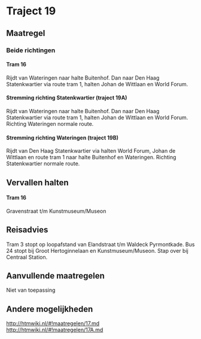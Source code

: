 # Traject 19
## Maatregel
### Beide richtingen

#### Tram 16
Rijdt van Wateringen naar halte Buitenhof. 
Dan naar Den Haag Statenkwartier via route tram 1, halten Johan de Wittlaan en World Forum.

#### Stremming richting Statenkwartier (traject 19A)
Rijdt van Wateringen naar halte Buitenhof. 
Dan naar Den Haag Statenkwartier via route tram 1, halten Johan de Wittlaan en World Forum.
Richting Wateringen normale route.

#### Stremming richting Wateringen (traject 19B)
Rijdt van Den Haag Statenkwartier via halten World Forum, Johan de Wittlaan en route tram 1 naar halte Buitenhof en Wateringen.
Richting Statenkwartier normale route.

## Vervallen halten
#### Tram 16
Gravenstraat t/m Kunstmuseum/Museon

## Reisadvies
Tram 3 stopt op loopafstand van Elandstraat t/m Waldeck Pyrmontkade.
Bus 24 stopt bij Groot Hertoginnelaan en Kunstmuseum/Museon.
Stap over bij Centraal Station.
 
## Aanvullende maatregelen
Niet van toepassing

## Andere mogelijkheden
http://htmwiki.nl/#!maatregelen/17.md
http://htmwiki.nl/#!maatregelen/17A.md
